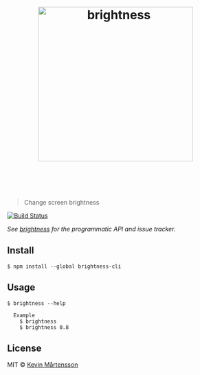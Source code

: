 <h1 align="center">
	<br>
	<img width="360" src="https://rawgit.com/kevva/brightness/master/media/logo.svg" alt="brightness">
	<br>
	<br>
	<br>
</h1>

> Change screen brightness

[![Build Status](https://travis-ci.org/kevva/brightness-cli.svg?branch=master)](https://travis-ci.org/kevva/brightness-cli)

*See [brightness](https://github.com/kevva/brightness) for the programmatic API and issue tracker.*


## Install

```
$ npm install --global brightness-cli
```


## Usage

```
$ brightness --help

  Example
    $ brightness
    $ brightness 0.8
```


## License

MIT © [Kevin Mårtensson](https://github.com/kevva)
